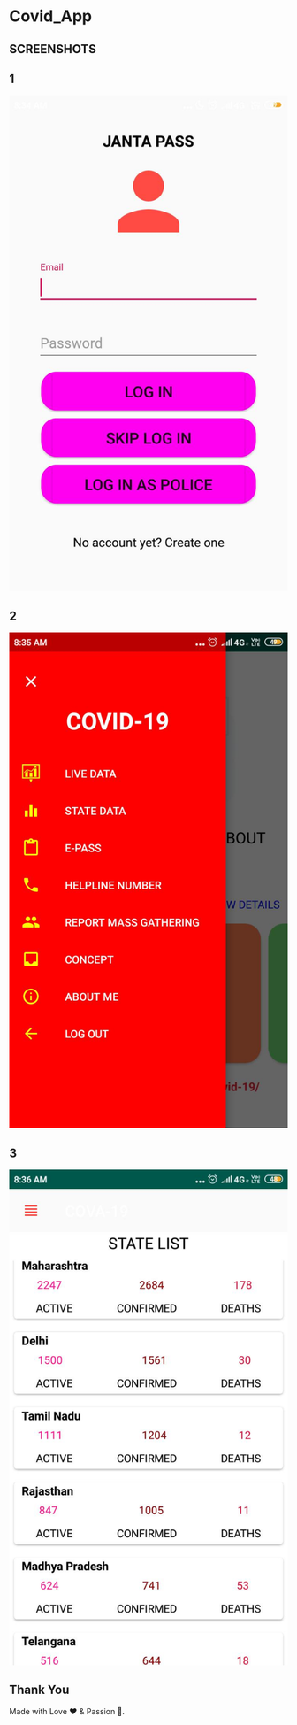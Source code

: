 # Covid_App
## SCREENSHOTS
  ## 1
  <img src="SCREENSHORTS/image1.jpg" width="900"   title="IMAGE 1">
  
  
  
  
   ## 2
  <img src="SCREENSHORTS/image2.jpg" width="700" title="IMAGE 2">
  
  
  
  
  
   ## 3
  <img src="SCREENSHORTS/image3.jpg" width="700"  title="IMAGE 3">


## **Thank You**
Made with Love ❤️️  &  Passion 🙏.
